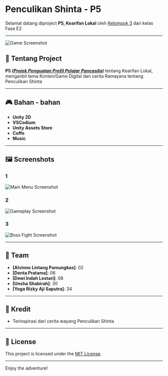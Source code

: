 # Penculikan Shinta - P5

Selamat datang diproject **P5, Kearifan Lokal** oleh [Kelompok 3](#-team) dari kelas Fase E2


---

![Game Screenshot](./screenshots/main_gameplay.png)

## 🚀 Tentang Project

**P5 <u><i>(Projek Penguatan Profil Pelajar Pancasila)</i></u>** tentang Kearifan Lokal, menganbil tema Konten/Game Digital dan cerita Ramayana tentang Penculikan Shinta 

---

## 🎮 Bahan - bahan

- **Unity 2D**
- **VSCodium**
- **Unity Assets Store**
- **Coffe**
- **Music**

---

## 🖼️ Screenshots

### 1
![Main Menu Screenshot](./screenshots/1.png)

### 2
![Gameplay Screenshot](./screenshots/2.png)

### 3
![Boss Fight Screenshot](./screenshots/3.png)

---

## 🤝 Team

- **[Alvinno Lintang Pamungkas]**: 02
- **[Denta Pratama]**: 06
- **[Dewi Indah Lestari]**: 08
- **[Unsha Shabirah]**: 30
- **[Yoga Rizky Aji Saputra]**: 34

---

## 🌟 Kredit

- Terinspirasi dari cerita wayang Penculikan Shinta

---

## 📜 License

This project is licensed under the [MIT License](./LICENSE).

---

Enjoy the adventure!
